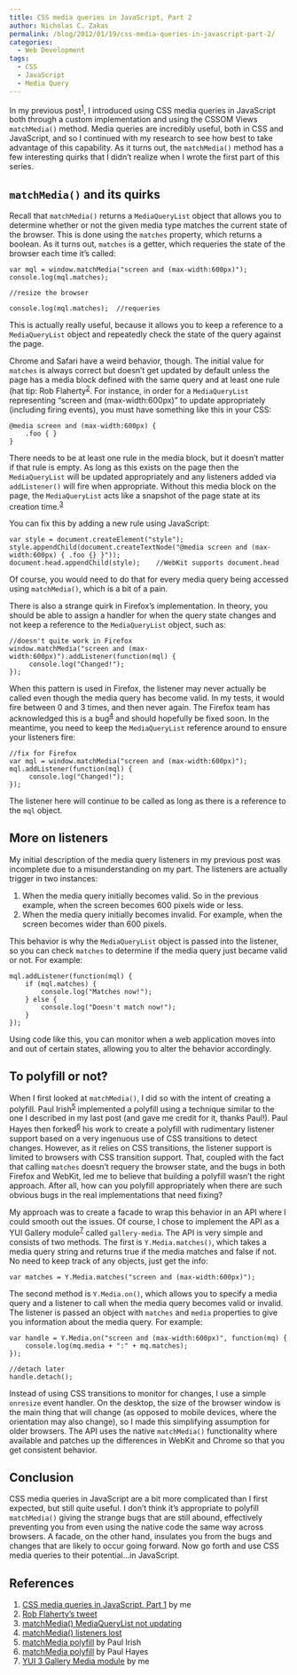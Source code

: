 ```yaml
---
title: CSS media queries in JavaScript, Part 2
author: Nicholas C. Zakas
permalink: /blog/2012/01/19/css-media-queries-in-javascript-part-2/
categories:
  - Web Development
tags:
  - CSS
  - JavaScript
  - Media Query
---
```

In my previous post<sup>[1]</sup>, I introduced using CSS media queries in JavaScript both through a custom implementation and using the CSSOM Views `matchMedia()` method. Media queries are incredibly useful, both in CSS and JavaScript, and so I continued with my research to see how best to take advantage of this capability. As it turns out, the `matchMedia()` method has a few interesting quirks that I didn&#8217;t realize when I wrote the first part of this series.

## `matchMedia()` and its quirks

Recall that `matchMedia()` returns a `MediaQueryList` object that allows you to determine whether or not the given media type matches the current state of the browser. This is done using the `matches` property, which returns a boolean. As it turns out, `matches` is a getter, which requeries the state of the browser each time it&#8217;s called:

    var mql = window.matchMedia("screen and (max-width:600px)");
    console.log(mql.matches);
    
    //resize the browser
    
    console.log(mql.matches);  //requeries

This is actually really useful, because it allows you to keep a reference to a `MediaQueryList` object and repeatedly check the state of the query against the page. 

Chrome and Safari have a weird behavior, though. The initial value for `matches` is always correct but doesn&#8217;t get updated by default unless the page has a media block defined with the same query and at least one rule (hat tip: Rob Flaherty<sup>[2]</sup>. For instance, in order for a `MediaQueryList` representing &#8220;screen and (max-width:600px)&#8221; to update appropriately (including firing events), you must have something like this in your CSS:

    @media screen and (max-width:600px) {
        .foo { }
    }

There needs to be at least one rule in the media block, but it doesn&#8217;t matter if that rule is empty. As long as this exists on the page then the `MediaQueryList` will be updated appropriately and any listeners added via `addListener()` will fire when appropriate. Without this media block on the page, the `MediaQueryList` acts like a snapshot of the page state at its creation time.<sup>[3]</sup>

You can fix this by adding a new rule using JavaScript:

    var style = document.createElement("style");
    style.appendChild(document.createTextNode("@media screen and (max-width:600px) { .foo {} }"));
    document.head.appendChild(style);    //WebKit supports document.head
    

Of course, you would need to do that for every media query being accessed using `matchMedia()`, which is a bit of a pain.

There is also a strange quirk in Firefox&#8217;s implementation. In theory, you should be able to assign a handler for when the query state changes and not keep a reference to the `MediaQueryList` object, such as:

    //doesn't quite work in Firefox
    window.matchMedia("screen and (max-width:600px)").addListener(function(mql) {
         console.log("Changed!");
    });

When this pattern is used in Firefox, the listener may never actually be called even though the media query has become valid. In my tests, it would fire between 0 and 3 times, and then never again. The Firefox team has acknowledged this is a bug<sup>[4]</sup> and should hopefully be fixed soon. In the meantime, you need to keep the `MediaQueryList` reference around to ensure your listeners fire:

    //fix for Firefox
    var mql = window.matchMedia("screen and (max-width:600px)");
    mql.addListener(function(mql) {
         console.log("Changed!");
    });

The listener here will continue to be called as long as there is a reference to the `mql` object.

## More on listeners

My initial description of the media query listeners in my previous post was incomplete due to a misunderstanding on my part. The listeners are actually trigger in two instances:

  1. When the media query initially becomes valid. So in the previous example, when the screen becomes 600 pixels wide or less.
  2. When the media query initially becomes invalid. For example, when the screen becomes wider than 600 pixels.

This behavior is why the `MediaQueryList` object is passed into the listener, so you can check `matches` to determine if the media query just became valid or not. For example:

    mql.addListener(function(mql) {
        if (mql.matches) {
            console.log("Matches now!");
        } else { 
            console.log("Doesn't match now!");
        }
    });

Using code like this, you can monitor when a web application moves into and out of certain states, allowing you to alter the behavior accordingly.

## To polyfill or not?

When I first looked at `matchMedia()`, I did so with the intent of creating a polyfill. Paul Irish<sup>[5]</sup> implemented a polyfill using a technique similar to the one I described in my last post (and gave me credit for it, thanks Paul!). Paul Hayes then forked<sup>[6]</sup> his work to create a polyfill with rudimentary listener support based on a very ingenuous use of CSS transitions to detect changes. However, as it relies on CSS transitions, the listener support is limited to browsers with CSS transition support. That, coupled with the fact that calling `matches` doesn&#8217;t requery the browser state, and the bugs in both Firefox and WebKit, led me to believe that building a polyfill wasn&#8217;t the right approach. After all, how can you polyfill appropriately when there are such obvious bugs in the real implementations that need fixing?

My approach was to create a facade to wrap this behavior in an API where I could smooth out the issues. Of course, I chose to implement the API as a YUI Gallery module<sup>[7]</sup> called `gallery-media`. The API is very simple and consists of two methods. The first is `Y.Media.matches()`, which takes a media query string and returns true if the media matches and false if not. No need to keep track of any objects, just get the info:

    var matches = Y.Media.matches("screen and (max-width:600px)");

The second method is `Y.Media.on()`, which allows you to specify a media query and a listener to call when the media query becomes valid or invalid. The listener is passed an object with `matches` and `media` properties to give you information about the media query. For example:

    var handle = Y.Media.on("screen and (max-width:600px)", function(mq) {
        console.log(mq.media + ":" + mq.matches);
    });
    
    //detach later
    handle.detach();
    

Instead of using CSS transitions to monitor for changes, I use a simple `onresize` event handler. On the desktop, the size of the browser window is the main thing that will change (as opposed to mobile devices, where the orientation may also change), so I made this simplifying assumption for older browsers. The API uses the native `matchMedia()` functionality where available and patches up the differences in WebKit and Chrome so that you get consistent behavior.

## Conclusion

CSS media queries in JavaScript are a bit more complicated than I first expected, but still quite useful. I don&#8217;t think it&#8217;s appropriate to polyfill `matchMedia()` giving the strange bugs that are still abound, effectively preventing you from even using the native code the same way across browsers. A facade, on the other hand, insulates you from the bugs and changes that are likely to occur going forward. Now go forth and use CSS media queries to their potential&#8230;in JavaScript.

## References

  1. [CSS media queries in JavaScript, Part 1][1] by me
  2. [Rob Flaherty&#8217;s tweet][2] 
  3. [matchMedia() MediaQueryList not updating][3]
  4. [matchMedia() listeners lost][4]
  5. [matchMedia polyfill][5] by Paul Irish
  6. [matchMedia polyfill][6] by Paul Hayes
  7. [YUI 3 Gallery Media module][7] by me

 [1]: {{site.url}}/blog/2012/01/03/css-media-queries-in-javascript-part-1/
 [2]: https://twitter.com/#!/robflaherty/status/156581804046946304
 [3]: https://bugs.webkit.org/show_bug.cgi?id=75903
 [4]: https://bugzilla.mozilla.org/show_bug.cgi?id=716751
 [5]: https://github.com/paulirish/matchMedia.js
 [6]: https://github.com/fofr/matchMedia.js
 [7]: https://github.com/nzakas/yui3-gallery/tree/master/src/gallery-media
